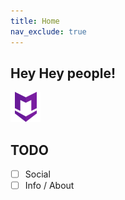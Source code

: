 ```yaml
---
title: Home
nav_exclude: true
---
```



## Hey Hey people!
![alt text](https://github.com/adam-p/markdown-here/raw/master/src/common/images/icon48.png "Logo Title Text 1")


## TODO
- [ ] Social
- [ ] Info / About
